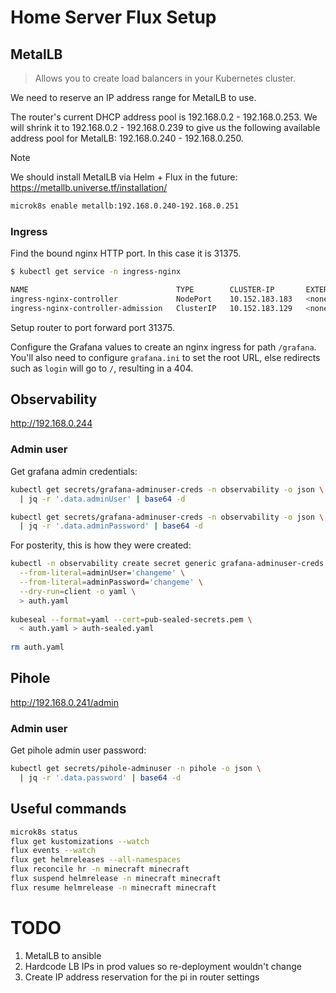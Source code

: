 # Home Server Flux Setup

## MetalLB

> Allows you to create load balancers in your Kubernetes cluster.

We need to reserve an IP address range for MetalLB to use.

The router's current DHCP address pool is 192.168.0.2 - 192.168.0.253. We will shrink it to 192.168.0.2 - 192.168.0.239 to give us the following available address pool for MetalLB: 192.168.0.240 - 192.168.0.250.  

> [!NOTE]  
> We should install MetalLB via Helm + Flux in the future: https://metallb.universe.tf/installation/


```bash
microk8s enable metallb:192.168.0.240-192.168.0.251
```

### Ingress

Find the bound nginx HTTP port. In this case it is 31375.

```bash
$ kubectl get service -n ingress-nginx

NAME                                 TYPE        CLUSTER-IP       EXTERNAL-IP   PORT(S)                      AGE
ingress-nginx-controller             NodePort    10.152.183.183   <none>        80:31375/TCP,443:32160/TCP   156m
ingress-nginx-controller-admission   ClusterIP   10.152.183.129   <none>        443/TCP                      156m
```

Setup router to port forward port 31375.

Configure the Grafana values to create an nginx ingress for path `/grafana`. You'll also need to configure `grafana.ini` to set the root URL, else redirects such as `login` will go to `/`, resulting in a 404.

## Observability

http://192.168.0.244

### Admin user

Get grafana admin credentials:

```bash
kubectl get secrets/grafana-adminuser-creds -n observability -o json \
  | jq -r '.data.adminUser' | base64 -d

kubectl get secrets/grafana-adminuser-creds -n observability -o json \
  | jq -r '.data.adminPassword' | base64 -d
```

For posterity, this is how they were created:

```bash
kubectl -n observability create secret generic grafana-adminuser-creds \
  --from-literal=adminUser='changeme' \
  --from-literal=adminPassword='changeme' \
  --dry-run=client -o yaml \
  > auth.yaml
  
kubeseal --format=yaml --cert=pub-sealed-secrets.pem \
  < auth.yaml > auth-sealed.yaml
  
rm auth.yaml
```

## Pihole

http://192.168.0.241/admin

### Admin user

Get pihole admin user password:

```bash
kubectl get secrets/pihole-adminuser -n pihole -o json \
  | jq -r '.data.password' | base64 -d
```

## Useful commands

```bash
microk8s status
flux get kustomizations --watch
flux events --watch
flux get helmreleases --all-namespaces
flux reconcile hr -n minecraft minecraft
flux suspend helmrelease -n minecraft minecraft
flux resume helmrelease -n minecraft minecraft
```

# TODO

1. MetalLB to ansible
2. Hardcode LB IPs in prod values so re-deployment wouldn't change
3. Create IP address reservation for the pi in router settings